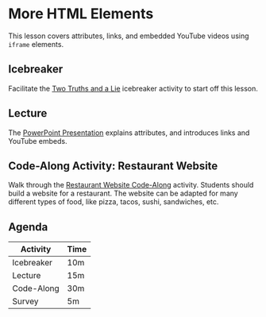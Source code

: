 # More HTML Elements
This lesson covers attributes, links, and embedded YouTube videos using `iframe` elements.

## Icebreaker
Facilitate the [Two Truths and a Lie](../Icebreakers/TwoTruthsOneLie.md) icebreaker activity to start off this lesson.

## Lecture
The [PowerPoint Presentation](MoreHtmlElements.pptx) explains attributes, and introduces links and YouTube embeds.

## Code-Along Activity: Restaurant Website
Walk through the [Restaurant Website Code-Along](RestaurantCodeAlong.md) activity. Students should build a website for a restaurant. The website can be adapted for many different types of food, like pizza, tacos, sushi, sandwiches, etc.

## Agenda

| Activity | Time |
|-|-|
| Icebreaker | 10m |
| Lecture | 15m |
| Code-Along | 30m |
| Survey | 5m |
